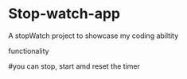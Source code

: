 # Stop-watch-app
A stopWatch project to showcase my coding abiltity


functionality

#you can stop, start amd reset the timer
